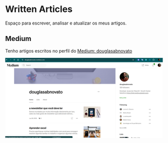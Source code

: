 # Written Articles

Espaço para escrever, analisar e atualizar os meus artigos.

## Medium

Tenho artigos escritos no perfil do [Medium: douglasabnovato](https://douglasabnovato.medium.com/)

![](./.github/medium-douglasabnovato.png)